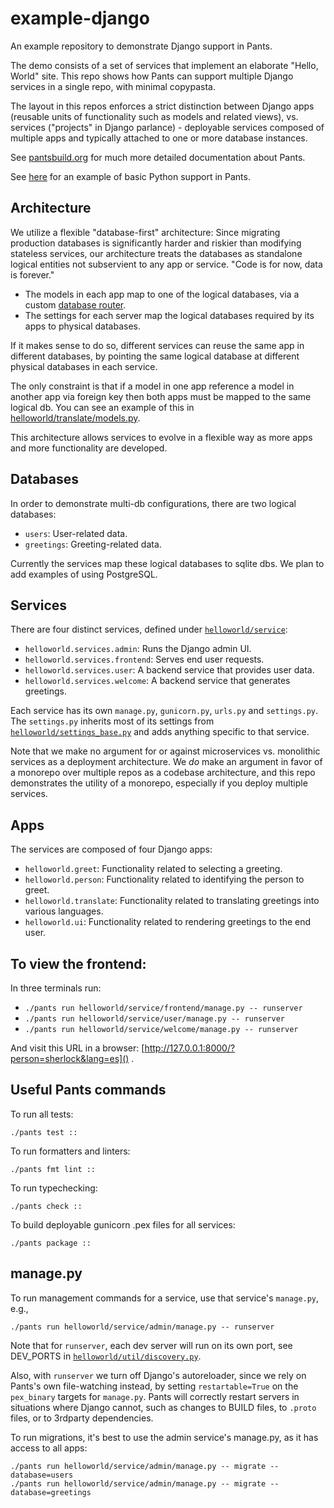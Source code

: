 # example-django

An example repository to demonstrate Django support in Pants.

The demo consists of a set of services that implement an elaborate "Hello, World" site.
This repo shows how Pants can support multiple Django services in a single repo, with
minimal copypasta.

The layout in this repos enforces a strict distinction between Django apps (reusable units of
functionality such as models and related views), vs. services ("projects" in Django parlance) -
deployable services composed of multiple apps and typically attached to one or more database instances.

See [pantsbuild.org](https://www.pantsbuild.org/) for much more detailed documentation about Pants.

See [here](https://github.com/pantsbuild/example-python) for an example of basic Python support in Pants.

## Architecture

We utilize a flexible "database-first" architecture: Since migrating production databases
is significantly harder and riskier than modifying stateless services, our architecture treats
the databases as standalone logical entities not subservient to any app or service.
"Code is for now, data is forever."

- The models in each app map to one of the logical databases, via a custom
  [database router](helloworld/util/per_app_db_router.py).
- The settings for each server map the logical databases required by its apps to physical databases.

If it makes sense to do so, different services can reuse the same app in different databases, by
pointing the same logical database at different physical databases in each service.

The only constraint is that if a model in one app reference a model in another app via foreign key
then both apps must be mapped to the same logical db. You can see an example of this in
[helloworld/translate/models.py](helloworld/translate/models.py).

This architecture allows services to evolve in a flexible way as more apps and more functionality
are developed.

## Databases

In order to demonstrate multi-db configurations, there are two logical databases:

- `users`: User-related data.
- `greetings`: Greeting-related data.

Currently the services map these logical databases to sqlite dbs.
We plan to add examples of using PostgreSQL.

## Services

 There are four distinct services, defined under [`helloworld/service`](helloworld/service):

- `helloworld.services.admin`: Runs the Django admin UI.
- `helloworld.services.frontend`: Serves end user requests.
- `helloworld.services.user`: A backend service that provides user data.
- `helloworld.services.welcome`: A backend service that generates greetings.

Each service has its own `manage.py`, `gunicorn.py`, `urls.py` and `settings.py`.
The `settings.py` inherits most of its settings from [`helloworld/settings_base.py`](helloworld/settings_base.py)
and adds anything specific to that service.

Note that we make no argument for or against microservices vs. monolithic services as a deployment
architecture. We *do* make an argument in favor of a monorepo over multiple repos as a codebase architecture,
and this repo demonstrates the utility of a monorepo, especially if you deploy multiple services.

## Apps

The services are composed of four Django apps:

- `helloworld.greet`: Functionality related to selecting a greeting.
- `helloworld.person`: Functionality related to identifying the person to greet.
- `helloworld.translate`: Functionality related to translating greetings into various languages.
- `helloworld.ui`: Functionality related to rendering greetings to the end user.

## To view the frontend:

In three terminals run:
- `./pants run helloworld/service/frontend/manage.py -- runserver`
- `./pants run helloworld/service/user/manage.py -- runserver`
- `./pants run helloworld/service/welcome/manage.py -- runserver`

And visit this URL in a browser: [http://127.0.0.1:8000/?person=sherlock&lang=es]() .

## Useful Pants commands

To run all tests:

```
./pants test ::
```

To run formatters and linters:

```
./pants fmt lint ::
```

To run typechecking:

```
./pants check ::
```

To build deployable gunicorn .pex files for all services:

```
./pants package ::
```

## manage.py

To run management commands for a service, use that service's `manage.py`, e.g.,

```
./pants run helloworld/service/admin/manage.py -- runserver
```

 Note that for `runserver`, each dev server will run on its own port, see DEV_PORTS in
[`helloworld/util/discovery.py`](helloworld/util/discovery.py).

Also, with `runserver` we turn off Django's autoreloader, since we rely on Pants's own
file-watching instead, by setting `restartable=True` on the `pex_binary` targets for `manage.py`.
Pants will correctly restart servers in situations where Django cannot, such as changes to 
BUILD files, to `.proto` files, or to 3rdparty dependencies.

To run migrations, it's best to use the admin service's manage.py, as it has access to
all apps:

```
./pants run helloworld/service/admin/manage.py -- migrate --database=users
./pants run helloworld/service/admin/manage.py -- migrate --database=greetings
```
